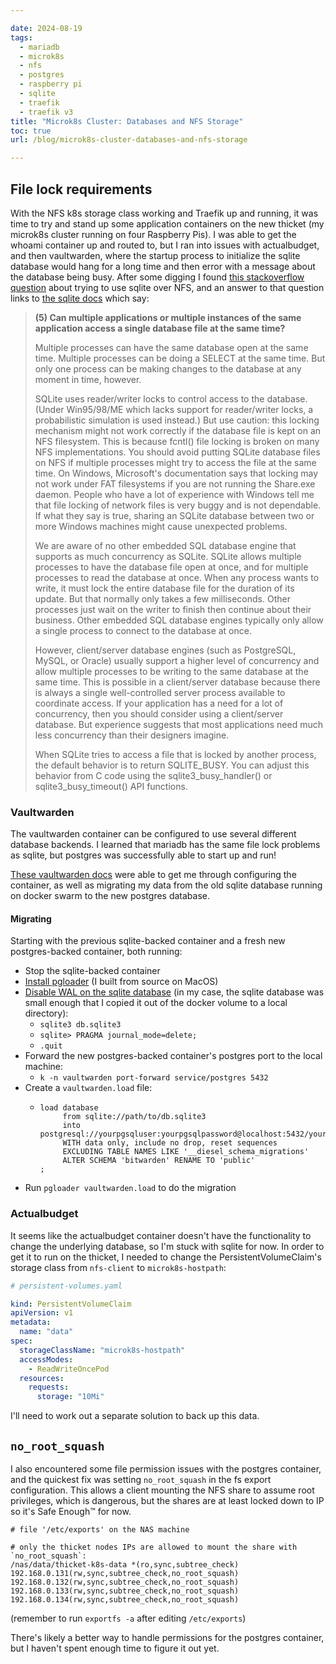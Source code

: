 ```yaml
---

date: 2024-08-19
tags:
  - mariadb
  - microk8s
  - nfs
  - postgres
  - raspberry pi
  - sqlite
  - traefik
  - traefik v3
title: "Microk8s Cluster: Databases and NFS Storage"
toc: true
url: /blog/microk8s-cluster-databases-and-nfs-storage

---
```


## File lock requirements

With the NFS k8s storage class working and Traefik up and running, it was time to try and stand up some application containers on the new thicket (my microk8s cluster running on four Raspberry Pis).
I was able to get the whoami container up and routed to, but I ran into issues with actualbudget, and then vaultwarden, where the startup process to initialize the sqlite database would hang for a long time and then error with a message about the database being busy.
After some digging I found [this stackoverflow question](https://stackoverflow.com/questions/9907429/locking-sqlite-file-on-nfs-filesystem-possible) about trying to use sqlite over NFS, and an answer to that question links to [the sqlite docs](https://www.sqlite.org/faq.html#q5) which say:

> **(5) Can multiple applications or multiple instances of the same application access a single database file at the same time?**
>
> Multiple processes can have the same database open at the same time. Multiple processes can be doing a SELECT at the same time. But only one process can be making changes to the database at any moment in time, however.
>
> SQLite uses reader/writer locks to control access to the database. (Under Win95/98/ME which lacks support for reader/writer locks, a probabilistic simulation is used instead.) But use caution: this locking mechanism might not work correctly if the database file is kept on an NFS filesystem. This is because fcntl() file locking is broken on many NFS implementations. You should avoid putting SQLite database files on NFS if multiple processes might try to access the file at the same time. On Windows, Microsoft's documentation says that locking may not work under FAT filesystems if you are not running the Share.exe daemon. People who have a lot of experience with Windows tell me that file locking of network files is very buggy and is not dependable. If what they say is true, sharing an SQLite database between two or more Windows machines might cause unexpected problems.
> 
> We are aware of no other embedded SQL database engine that supports as much concurrency as SQLite. SQLite allows multiple processes to have the database file open at once, and for multiple processes to read the database at once. When any process wants to write, it must lock the entire database file for the duration of its update. But that normally only takes a few milliseconds. Other processes just wait on the writer to finish then continue about their business. Other embedded SQL database engines typically only allow a single process to connect to the database at once.
>
> However, client/server database engines (such as PostgreSQL, MySQL, or Oracle) usually support a higher level of concurrency and allow multiple processes to be writing to the same database at the same time. This is possible in a client/server database because there is always a single well-controlled server process available to coordinate access. If your application has a need for a lot of concurrency, then you should consider using a client/server database. But experience suggests that most applications need much less concurrency than their designers imagine.
>
> When SQLite tries to access a file that is locked by another process, the default behavior is to return SQLITE_BUSY. You can adjust this behavior from C code using the sqlite3_busy_handler() or sqlite3_busy_timeout() API functions.

### Vaultwarden

The vaultwarden container can be configured to use several different database backends.
I learned that mariadb has the same file lock problems as sqlite, but postgres was successfully able to start up and run!

[These vaultwarden docs](https://github.com/dani-garcia/vaultwarden/wiki/Using-the-PostgreSQL-Backend) were able to get me through configuring the container, as well as migrating my data from the old sqlite database running on docker swarm to the new postgres database.

#### Migrating

Starting with the previous sqlite-backed container and a fresh new postgres-backed container, both running:

- Stop the sqlite-backed container
- [Install pgloader](https://pgloader.readthedocs.io/en/latest/install.html) (I built from source on MacOS)
- [Disable WAL on the sqlite database](https://github.com/dani-garcia/vaultwarden/wiki/Running-without-WAL-enabled#1-disable-wal-on-old-db) (in my case, the sqlite database was small enough that I copied it out of the docker volume to a local directory):
    - `sqlite3 db.sqlite3`
    - `sqlite> PRAGMA journal_mode=delete;`
    - `.quit`
- Forward the new postgres-backed container's postgres port to the local machine:
    - `k -n vaultwarden port-forward service/postgres 5432`
- Create a `vaultwarden.load` file:
    - ```
      load database
           from sqlite://path/to/db.sqlite3 
           into postgresql://yourpgsqluser:yourpgsqlpassword@localhost:5432/yourpgsqldatabase
           WITH data only, include no drop, reset sequences
           EXCLUDING TABLE NAMES LIKE '__diesel_schema_migrations'
           ALTER SCHEMA 'bitwarden' RENAME TO 'public'
      ;
      ```
- Run `pgloader vaultwarden.load` to do the migration

### Actualbudget

It seems like the actualbudget container doesn't have the functionality to change the underlying database, so I'm stuck with sqlite for now.
In order to get it to run on the thicket, I needed to change the PersistentVolumeClaim's storage class from `nfs-client` to `microk8s-hostpath`:

```yaml
# persistent-volumes.yaml

kind: PersistentVolumeClaim
apiVersion: v1
metadata:
  name: "data"
spec:
  storageClassName: "microk8s-hostpath"
  accessModes:
    - ReadWriteOncePod
  resources:
    requests:
      storage: "10Mi"
```

I'll need to work out a separate solution to back up this data.

## `no_root_squash`

I also encountered some file permission issues with the postgres container, and the quickest fix was setting `no_root_squash` in the fs export configuration.
This allows a client mounting the NFS share to assume root privileges, which is dangerous, but the shares are at least locked down to IP so it's Safe Enough™ for now.

```
# file '/etc/exports' on the NAS machine

# only the thicket nodes IPs are allowed to mount the share with `no_root_squash`:
/nas/data/thicket-k8s-data *(ro,sync,subtree_check) 192.168.0.131(rw,sync,subtree_check,no_root_squash) 192.168.0.132(rw,sync,subtree_check,no_root_squash) 192.168.0.133(rw,sync,subtree_check,no_root_squash) 192.168.0.134(rw,sync,subtree_check,no_root_squash)
```

(remember to run `exportfs -a` after editing `/etc/exports`)

There's likely a better way to handle permissions for the postgres container, but I haven't spent enough time to figure it out yet.


